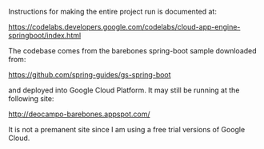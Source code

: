 
Instructions for making the entire project run is documented at:

https://codelabs.developers.google.com/codelabs/cloud-app-engine-springboot/index.html

The codebase comes from the barebones spring-boot sample downloaded from:

https://github.com/spring-guides/gs-spring-boot

and deployed into Google Cloud Platform. It may still be running at the following site:

http://deocampo-barebones.appspot.com/

It is not a premanent site since I am using a free trial versions of Google Cloud.


